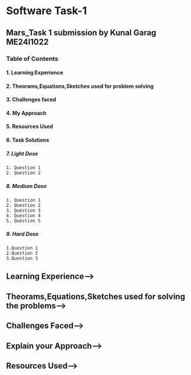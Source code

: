 # Software Task-1
## Mars_Task 1 submission by Kunal Garag ME24I1022
### **Table of Contents** 
#### 1. Learning Experience
#### 2. Theorams,Equations,Sketches used for problem solving
#### 3. Challenges faced
#### 4. My Approach
#### 5. Resources Used
#### 6. Task Solutions
  ##### 7. Light Dose
    1. Question 1
    2. Question 2
  ##### 8. Medium Dose
    1. Question 1
    2. Question 2
    3. Question 3
    4. Question 4
    5. Question 5
  ##### 9. Hard Dose
    1.Question 1
    2.Question 2
    3.Question 3

## Learning Experience-->
## Theorams,Equations,Sketches used for solving the problems-->
## Challenges Faced-->
## Explain your Approach-->
## Resources Used-->

